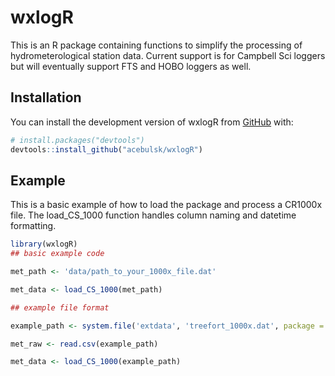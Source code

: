 
# wxlogR

<!-- badges: start -->
<!-- badges: end -->

This is an R package containing functions to simplify the processing of hydrometerological station data. Current support is for Campbell Sci loggers but will eventually support FTS and HOBO loggers as well.

## Installation

You can install the development version of wxlogR from [GitHub](https://github.com/) with:

``` r
# install.packages("devtools")
devtools::install_github("acebulsk/wxlogR")
```

## Example

This is a basic example of how to load the package and process a CR1000x file. The load_CS_1000 function handles column naming and datetime formatting.

``` r
library(wxlogR)
## basic example code 

met_path <- 'data/path_to_your_1000x_file.dat'

met_data <- load_CS_1000(met_path)

## example file format

example_path <- system.file('extdata', 'treefort_1000x.dat', package = 'wxlogR')

met_raw <- read.csv(example_path)

met_data <- load_CS_1000(example_path)
```

